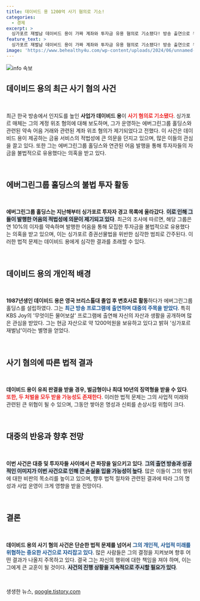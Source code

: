 ```yaml
---
title: 데이비드 용 1200억 사기 혐의로 기소!
categories:
  - 경제
excerpt: >
  싱가포르 재벌남 데이비드 용이 가짜 계좌와 투자금 유용 혐의로 기소됐다! 방송 출연으로 유명세를 타던 그는 최대 10년 징역형에 처해질 위험에 처했다. 사건의 전말이 궁금하다면 클릭하세요!
feature_text: >
  싱가포르 재벌남 데이비드 용이 가짜 계좌와 투자금 유용 혐의로 기소됐다! 방송 출연으로 유명세를 타던 그는 최대 10년 징역형에 처해질 위험에 처했다. 사건의 전말이 궁금하다면 클릭하세요!
image: 'https://www.behealthy4u.com/wp-content/uploads/2024/06/unnamed-file.png'
---
```


<p><img src="https://www.behealthy4u.com/wp-content/uploads/2024/06/unnamed-file.png" alt="info 속보" /></p>

<h2 data-ke-size="size26">데이비드 용의 최근 사기 혐의 사건</h2>

<p data-ke-size="size16">&nbsp;</p>

<p data-ke-size="size16">최근 한국 방송에서 인지도를 높인 <b>사업가 데이비드 용</b>이 <b><span style="color: #ee2323;">사기 혐의로 기소됐다</span></b>. 싱가포르 매체는 그의 계정 위조 혐의에 대해 보도하며, 그가 운영하는 에버그린그룹 홀딩스와 관련된 약속 어음 거래와 관련된 계좌 위조 혐의가 제기되었다고 전했다. 이 사건은 데이비드 용이 제공하는 금융 서비스의 적법성에 큰 의문을 던지고 있으며, 많은 이들의 관심을 끌고 있다. 또한 그는 에버그린그룹 홀딩스와 연관된 어음 발행을 통해 투자자들의 자금을 불법적으로 유용했다는 의혹을 받고 있다.</p>

<p data-ke-size="size16">&nbsp;</p>

<h2 data-ke-size="size26">에버그린그룹 홀딩스의 불법 투자 활동</h2>

<p data-ke-size="size16">&nbsp;</p>

<p data-ke-size="size16"><b>에버그린그룹 홀딩스는 지난해부터 싱가포르 투자자 경고 목록에 올라갔다</b>. <b><span style="background-color: #21538527;">이로 인해 그들이 발행한 어음의 적법성에 의문이 제기되고 있다</span></b>. 최근의 조사에 따르면, 해당 그룹은 연 10%의 이자를 약속하며 발행한 어음을 통해 모집한 투자금을 불법적으로 유용했다는 의혹을 받고 있으며, 이는 싱가포르 증권선물법을 위반한 심각한 범죄로 간주된다. 이러한 법적 문제는 데이비드 용에게 심각한 결과를 초래할 수 있다.</p>

<p data-ke-size="size16">&nbsp;</p>

<h2 data-ke-size="size26">데이비드 용의 개인적 배경</h2>

<p data-ke-size="size16">&nbsp;</p>

<p data-ke-size="size16"><b>1987년생인 데이비드 용은 영국 브리스톨대 졸업 후 변호사로 활동</b>하다가 에버그린그룹 홀딩스를 설립하였다. 그는 <b><span style="color: #1a5490;">최근 방송 프로그램에 출연하며 대중의 주목을 받았다</span></b>. 특히 KBS Joy의 '무엇이든 물어보살' 프로그램에 출연해 자신의 자산과 생활을 공개하며 많은 관심을 받았다. 그는 현금 자산으로 약 1200억원을 보유하고 있다고 밝혀 '싱가포르 재벌남'이라는 별명을 얻었다.</p>

<p data-ke-size="size16">&nbsp;</p>

<h2 data-ke-size="size26">사기 혐의에 따른 법적 결과</h2>

<p data-ke-size="size16">&nbsp;</p>

<p data-ke-size="size16"><b>데이비드 용이 유죄 판결을 받을 경우, 벌금형이나 최대 10년의 징역형을 받을 수 있다</b>. <b><span style="color: #ee2323;">또한, 두 처벌을 모두 받을 가능성도 존재한다</span></b>. 이러한 법적 문제는 그의 사업적 미래와 관련된 큰 위협이 될 수 있으며, 그동안 쌓아온 명성과 신뢰를 손상시킬 위험이 크다.</p>

<p data-ke-size="size16">&nbsp;</p>

<h2 data-ke-size="size26">대중의 반응과 향후 전망</h2>

<p data-ke-size="size16">&nbsp;</p>

<p data-ke-size="size16"><b>이번 사건은 대중 및 투자자들 사이에서 큰 파장을 일으키고 있다</b>. <b><span style="background-color: #21538527;">그의 출연 방송과 성공적인 이미지가 이번 사건으로 인해 큰 손실을 입을 가능성이 높다</span></b>. 많은 이들이 그의 행위에 대한 비판의 목소리를 높이고 있으며, 향후 법적 절차와 관련된 결과에 따라 그의 명성과 사업 운영이 크게 영향을 받을 전망이다.</p>

<p data-ke-size="size16">&nbsp;</p>

<h2 data-ke-size="size26">결론</h2>

<p data-ke-size="size16">&nbsp;</p>

<p data-ke-size="size16"><b>데이비드 용의 사기 혐의 사건은 단순한 법적 문제를 넘어서</b> <b><span style="color: #1a5490;">그의 개인적, 사업적 미래를 위협하는 중요한 사건으로 자리잡고 있다</span></b>. 많은 사람들은 그의 결정을 지켜보며 향후 어떤 결과가 나올지 주목하고 있다. 결국 그는 자신의 행위에 대한 책임을 져야 하며, 이는 그에게 큰 교훈이 될 것이다. <b><span style="background-color: #21538527;">사건의 진행 상황을 지속적으로 주시할 필요가 있다</span></b>.</p>

<p data-ke-size="size16">&nbsp;</p>
생생한 뉴스, <a href="https://qoogle.tistory.com" rel="dofollow">qoogle.tistory.com</a>


